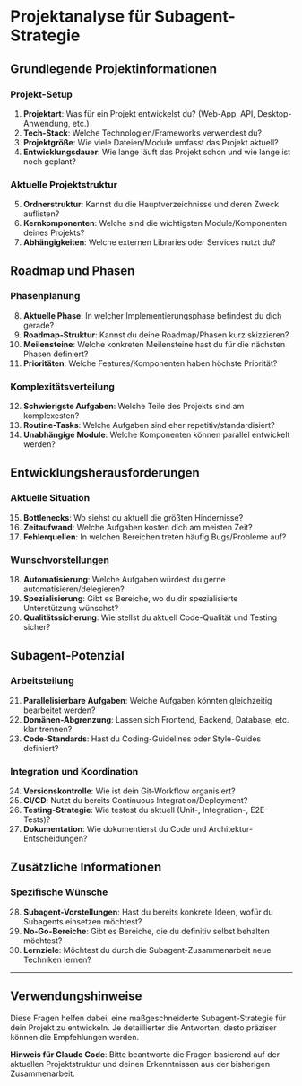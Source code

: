 # Projektanalyse für Subagent-Strategie

## Grundlegende Projektinformationen

### Projekt-Setup
1. **Projektart**: Was für ein Projekt entwickelst du? (Web-App, API, Desktop-Anwendung, etc.)
2. **Tech-Stack**: Welche Technologien/Frameworks verwendest du?
3. **Projektgröße**: Wie viele Dateien/Module umfasst das Projekt aktuell?
4. **Entwicklungsdauer**: Wie lange läuft das Projekt schon und wie lange ist noch geplant?

### Aktuelle Projektstruktur
5. **Ordnerstruktur**: Kannst du die Hauptverzeichnisse und deren Zweck auflisten?
6. **Kernkomponenten**: Welche sind die wichtigsten Module/Komponenten deines Projekts?
7. **Abhängigkeiten**: Welche externen Libraries oder Services nutzt du?

## Roadmap und Phasen

### Phasenplanung
8. **Aktuelle Phase**: In welcher Implementierungsphase befindest du dich gerade?
9. **Roadmap-Struktur**: Kannst du deine Roadmap/Phasen kurz skizzieren?
10. **Meilensteine**: Welche konkreten Meilensteine hast du für die nächsten Phasen definiert?
11. **Prioritäten**: Welche Features/Komponenten haben höchste Priorität?

### Komplexitätsverteilung
12. **Schwierigste Aufgaben**: Welche Teile des Projekts sind am komplexesten?
13. **Routine-Tasks**: Welche Aufgaben sind eher repetitiv/standardisiert?
14. **Unabhängige Module**: Welche Komponenten können parallel entwickelt werden?

## Entwicklungsherausforderungen

### Aktuelle Situation
15. **Bottlenecks**: Wo siehst du aktuell die größten Hindernisse?
16. **Zeitaufwand**: Welche Aufgaben kosten dich am meisten Zeit?
17. **Fehlerquellen**: In welchen Bereichen treten häufig Bugs/Probleme auf?

### Wunschvorstellungen
18. **Automatisierung**: Welche Aufgaben würdest du gerne automatisieren/delegieren?
19. **Spezialisierung**: Gibt es Bereiche, wo du dir spezialisierte Unterstützung wünschst?
20. **Qualitätssicherung**: Wie stellst du aktuell Code-Qualität und Testing sicher?

## Subagent-Potenzial

### Arbeitsteilung
21. **Parallelisierbare Aufgaben**: Welche Aufgaben könnten gleichzeitig bearbeitet werden?
22. **Domänen-Abgrenzung**: Lassen sich Frontend, Backend, Database, etc. klar trennen?
23. **Code-Standards**: Hast du Coding-Guidelines oder Style-Guides definiert?

### Integration und Koordination
24. **Versionskontrolle**: Wie ist dein Git-Workflow organisiert?
25. **CI/CD**: Nutzt du bereits Continuous Integration/Deployment?
26. **Testing-Strategie**: Wie testest du aktuell (Unit-, Integration-, E2E-Tests)?
27. **Dokumentation**: Wie dokumentierst du Code und Architektur-Entscheidungen?

## Zusätzliche Informationen

### Spezifische Wünsche
28. **Subagent-Vorstellungen**: Hast du bereits konkrete Ideen, wofür du Subagents einsetzen möchtest?
29. **No-Go-Bereiche**: Gibt es Bereiche, die du definitiv selbst behalten möchtest?
30. **Lernziele**: Möchtest du durch die Subagent-Zusammenarbeit neue Techniken lernen?

---

## Verwendungshinweise

Diese Fragen helfen dabei, eine maßgeschneiderte Subagent-Strategie für dein Projekt zu entwickeln. Je detaillierter die Antworten, desto präziser können die Empfehlungen werden.

**Hinweis für Claude Code**: Bitte beantworte die Fragen basierend auf der aktuellen Projektstruktur und deinen Erkenntnissen aus der bisherigen Zusammenarbeit.